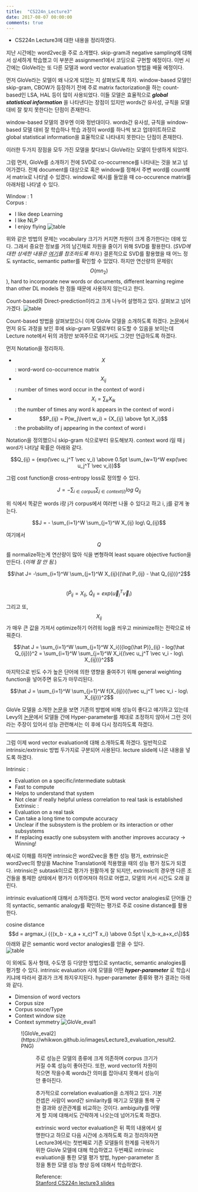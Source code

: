 ```yaml
---
title:  "CS224n_Lecture3"
date: 2017-08-07 00:00:00
comments: true
---
```


- CS224n Lecture3에 대한 내용을 정리하였다.

지난 시간에는 word2vec을 주로 소개했다. skip-gram과 negative sampling에 대해서 상세하게
학습했고 이 부분은 assignment1에서 코딩으로 구현할 예정이다.
이번 시간에는 GloVe라는 또 다른 모델과 word vector evaluation 방법을 배울 에정이다.

먼저 GloVe라는 모델이 왜 나오게 되었는 지 살펴보도록 하자.
window-based 모델인 skip-gram, CBOW가 등장하기 전에 주로 matrix factorization을 하는
count-based인 LSA, HAL 등이 많이 사용되었다. 이들 모델은 효율적으로 ***global statistical
information*** 을 나타낸다는 장점이 있지만 words간 유사성, 규칙을 모델 대비
잘 찾지 못한다는 단점이 존재한다.

window-based 모델의 경우엔 이와 정반대이다. words간 유사성, 규칙을 window-based 모델
대비 잘 학습하나 학습 과정이 word를 하나씩 보고 업데이트하므로
global statistical information을 효율적으로 나타내지 못한다는 단점이 존재한다.

이러한 두가지 장점을 모두 가진 모델을 찾다보니 GloVe라는 모델이 탄생하게 되었다.

그럼 먼저, GloVe를 소개하기 전에 SVD로 co-occurrence를 나타내는 것을 보고 넘어가겠다.
전체 document를 대상으로 혹은 window를 정해서 주변 word를 count해서 matrix로 나타낼 수 있겠다.
window로 예시를 들었을 때 co-occurence matrix를 아래처럼 나타낼 수 있다.
>
Window : 1 <br>
Corpus : <br>
- I like deep Learning
- I like NLP
- I enjoy flying
![table](https://whikwon.github.io/images/Lecture3_table.PNG)

위와 같은 방법의 문제는 vocabulary 크기가 커지면 차원이 크게 증가한다는 데에 있다.
그래서 중요한 정보를 거의 남긴채로 차원을 줄이기 위해 SVD를 활용한다.
(*SVD에 대한 상세한 내용은 [여기](https://ratsgo.github.io/from%20frequency%20to%20semantics/2017/04/06/pcasvdlsa/)를 참조하도록 하자.*)
결론적으로 SVD를 활용했을 때 어느 정도 syntactic, semantic patter를 확인할 수 있었다.
하지만 연산량의 문제랑($$O(mn_2)$$), hard to incorporate new words or documents,
different learning regime than other DL models 한 점들 때문에 사용하지 않는다고 한다.

Count-based와 Direct-prediction이라고 크게 나누어 설명하고 있다. 살펴보고 넘어가겠다.
![table](https://whikwon.github.io/images/Lecture3_model_description.PNG)

Count-based 방법을 살펴보았으니 이제 GloVe 모델을 소개하도록 하겠다.
[논문](http://nlp.stanford.edu/pubs/glove.pdf)에서 먼저 유도 과정을 보인 후에 skip-gram 모델로부터 유도할 수 있음을 보이는데
Lecture note에서 뒤의 과정만 보여주므로 여기서도 그것만 언급하도록 하겠다.

먼저 Notation을 정리하자.
>
- $$X$$ : word-word co-occurrence matrix <br>
- $$X_{ij}$$ : number of times word occur in the context of word i <br>
- $$X_{i} = \sum_k X_{ik}$$ : the number of times any word k appears in the context of word i <br>
- $$P_{ij} = P(w_j\lvert w_i) = {X_{ij} \above 1pt X_i}$$ : the probability of j appearing in the context of word i <br>

Notation을 정의했으니 skip-gram 식으로부터 유도해보자. context word i일 때 j word가 나타날 확률은 아래와 같다.
>
$$Q_{ij} = {exp(\vec u_j^T \vec v_i) \above 0.5pt \sum_{w=1}^W exp(\vec u_j^T \vec v_i)}$$

그럼 cost function을 cross-entropy loss로 정의할 수 있다.
>
$$J = - \sum_{i \in corpus} \sum_{j \in context(i)} log\ Q_{ij}$$

위 식에서 똑같은 words i랑 j가 corpus에서 여러번 나올 수 있다고 하고 i, j를 같게 놓는다.
>
$$J = - \sum_{i=1}^W \sum_{j=1}^W X_{ij} log\ Q_{ij}$$

여기에서 $$Q$$를 normalize하는게 연산량이 많아 식을 변형하여 least square objective fuction을
만든다. (*이해 잘 안 됨.*)
>
$$\hat J= -\sum_{i=1}^W \sum_{j=1}^W X_{ij}{(\hat P_{ij} - \hat Q_{ij})}^2$$ <br>
$$(\hat P_{ij} = X_{ij},\ \hat Q_{ij} = exp(\vec u_j^T \vec v_i)$$

그리고 또, $$X_{ij}$$가 매우 큰 값을 가져서 optimize하기 어려워 log을 씌우고 minimize하는 전략으로 바꿔준다.
>
$$\hat J = \sum_{i=1}^W \sum_{j=1}^W X_i{({log(\hat P)}_{ij} - log(\hat Q_{ij})}^2
         = \sum_{i=1}^W \sum_{j=1}^W X_i{(\vec u_j^T \vec v_i - log\ X_{ij})}^2$$

마지막으로 빈도 수가 높은 단어에 의한 영향을 줄여주기 위해 general weighting function을 넣어주면
유도가 마무리된다.
>
$$\hat J = \sum_{i=1}^W \sum_{j=1}^W f(X_{ij}){(\vec u_j^T \vec v_i - log\ X_{ij})}^2$$

GloVe 모델을 소개한 [논문](http://nlp.stanford.edu/pubs/glove.pdf)을 보면 기존의 방법에 비해 성능이
좋다고 얘기하고 있는데 Levy의 [논문](http://www.aclweb.org/anthology/Q15-1016)에서 모델들 간에 Hyper-parameter를
제대로 조정하지 않아서 그런 것이라는 주장이 있어서 성능 관련해서는 이 후에 다시 정리하도록 하겠다.

***
그럼 이제 word vector evaluation에 대해 소개하도록 하겠다.
일반적으로 intrinsic/extrinsic 방법 두가지로 구분되어 사용된다.
lecture slide에 나온 내용을 넣도록 하겠다.
>
Intrinsic :
- Evaluation on a specific/intermediate subtask
- Fast to compute
- Helps to understand that system
- Not clear if really helpful unless correlation to real task is established
Extrinsic :
- Evaluation on a real task
- Can take a long time to compute accuracy
- Unclear if the subsystem is the problem or its interaction or other subsystems
- If replacing exactly one subsystem with another improves accuracy → Winning!

예시로 이해를 하자면 intrinsic은 word2vec을 통한 성능 평가, extrinsic은 word2vec의 향상을
Machine Translation에 적용했을 때의 성능 평가 정도가 되겠다. intrinsic은 subtask이므로
평가가 원활하게 잘 되지만, extrinsic의 경우엔 다른 조건들을 통제한 상태에서 평가가 이루어져야 하므로
어렵고, 모델의 커서 시간도 오래 걸린다.

intrinsic evaluation에 대해서 소개하겠다.
먼저 word vector analogies로 단어들 간의 syntactic, semantic analogy를 확인하는 평가로
주로 cosine distance를 활용한다.
>
cosine distance <br>
$$d = argmax_i {{(x_b - x_a + x_c)^T x_i} \above 0.5pt \| x_b-x_a+x_c\|}$$
아래와 같은 semantic word vector analogies를 얻을 수 있다. <br>
![table](https://whikwon.github.io/images/lecture3_word_analogies.PNG)

이 외에도 동사 형태, 수도명 등 다양한 방법으로 syntactic, semantic analogies를 평가할 수 있다.
intrinsic evaluation 시에 모델을 어떤 ***hyper-parameter*** 로 학습시키냐에 따라서 결과가 크게 좌지우지된다.
hyper-parameter 종류와 평가 결과는 아래와 같다.
>
- Dimension of word vectors
- Corpus size
- Corpus souce/Type
- Context window size
- Context symmetry
![GloVe_eval1](https://whikwon.github.io/images/Lecture3_evaluation_result1.PNG)<br>
<Figure 3: Performance improving with data size>
![GloVe_eval2](https://whikwon.github.io/images/Lecture3_evaluation_result2.PNG)<br>
<Figure 4: Accuracies vary with vector D and context windows size>


주로 성능은 모델의 종류에 크게 의존하며 corpus 크기가 커질 수록 성능이 좋아진다.
또한, word vector의 차원이 작으면 작을수록 words간 의미를 잡아내지 못해서 성능이 안 좋아진다.

추가적으로 correlation evaluation을 소개하고 있다. 기본 컨셉은 사람이 word간 similarity를 매기고
모델을 통해 구한 결과와 상관관계를 비교하는 것이다.
ambiguity를 어떻게 할 지에 대해서도 간략하게 나오는데 넘어가도록 하겠다.

extrinsic word vector evaluation은 뒤 쪽의 내용에서 설명한다고 하므로 다음 시간에 소개하도록 하고
정리하자면 Lecture3에서는 첫번째로 기존 모델들의 한계를 극복하기 위한 GloVe 모델에 대해 학습하였고
두번째로 intrinsic evaluation을 통한 모델 평가 방법, hyper-parameter 조정을 통한 모델 성능 향상
등에 대해서 학습하였다.


Reference: <br>
[Stanford CS224n lecture3 slides](http://web.stanford.edu/class/cs224n/lectures/cs224n-2017-lecture3.pdf)
